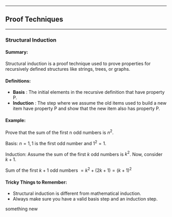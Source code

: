 ***
## Proof Techniques
***

### Structural Induction

#### Summary:
Structural induction is a proof technique used to prove properties for recursively defined structures like strings, trees, or graphs.

#### Definitions:

- **Basis**
: The initial elements in the recursive definition that have property P.
- **Induction**
: The step where we assume the old items used to build a new item have property P and show that the new item also has property P.

#### Example:

Prove that the sum of the first n odd numbers is $n^2$.

Basis: $n = 1, 1$ is the first odd number and $1^2 = 1$.

Induction: Assume the sum of the first $k$ odd numbers is $k^2$. Now, consider $k+1$.

Sum of the first $k+1$ odd numbers $= k^2 + (2k + 1) = (k+1)^2$

#### Tricky Things to Remember:

- Structural induction is different from mathematical induction.
- Always make sure you have a valid basis step and an induction step.

something new
